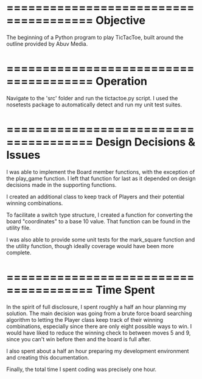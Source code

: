
======================================
Objective
======================================

The beginning of a Python program to play TicTacToe, built around the outline provided by Abuv Media.


======================================
Operation
======================================

Navigate to the 'src' folder and run the tictactoe.py script. I used the nosetests package to automatically detect and run my unit test suites. 


======================================
Design Decisions & Issues
======================================

I was able to implement the Board member functions, with the exception of the play_game function. I left that function for last as it depended on design decisions made in the supporting functions. 

I created an additional class to keep track of Players and their potential winning combinations. 

To facilitate a switch type structure, I created a function for converting the board "coordinates" to a base 10 value. That function can be found in the utility file.

I was also able to provide some unit tests for the mark_square function and the utility function, though ideally coverage would have been more complete.


======================================
Time Spent
======================================

In the spirit of full disclosure, I spent roughly a half an hour planning my solution. The main decision was going from a brute force board searching algorithm to letting the Player class keep track of their winning combinations, especially since there are only eight possible ways to win. I would have liked to reduce the winning check to between moves 5 and 9, since you can't win before then and the board is full after.

I also spent about a half an hour preparing my development environment and creating this documentation. 

Finally, the total time I spent coding was precisely one hour.